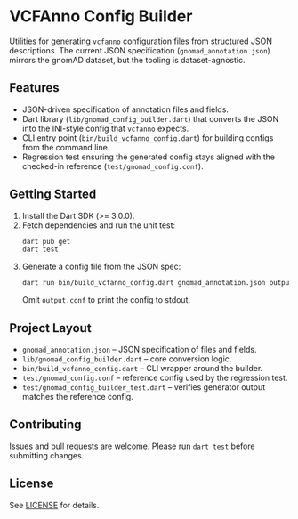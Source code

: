 # VCFAnno Config Builder

Utilities for generating `vcfanno` configuration files from structured JSON descriptions.  The current JSON specification (`gnomad_annotation.json`) mirrors the gnomAD dataset, but the tooling is dataset-agnostic.

## Features
- JSON-driven specification of annotation files and fields.
- Dart library (`lib/gnomad_config_builder.dart`) that converts the JSON into the INI-style config that `vcfanno` expects.
- CLI entry point (`bin/build_vcfanno_config.dart`) for building configs from the command line.
- Regression test ensuring the generated config stays aligned with the checked-in reference (`test/gnomad_config.conf`).

## Getting Started
1. Install the Dart SDK (>= 3.0.0).
2. Fetch dependencies and run the unit test:
   ```bash
   dart pub get
   dart test
   ```
3. Generate a config file from the JSON spec:
   ```bash
   dart run bin/build_vcfanno_config.dart gnomad_annotation.json output.conf
   ```
   Omit `output.conf` to print the config to stdout.

## Project Layout
- `gnomad_annotation.json` – JSON specification of files and fields.
- `lib/gnomad_config_builder.dart` – core conversion logic.
- `bin/build_vcfanno_config.dart` – CLI wrapper around the builder.
- `test/gnomad_config.conf` – reference config used by the regression test.
- `test/gnomad_config_builder_test.dart` – verifies generator output matches the reference config.

## Contributing
Issues and pull requests are welcome.  Please run `dart test` before submitting changes.

## License
See [LICENSE](LICENSE) for details.
